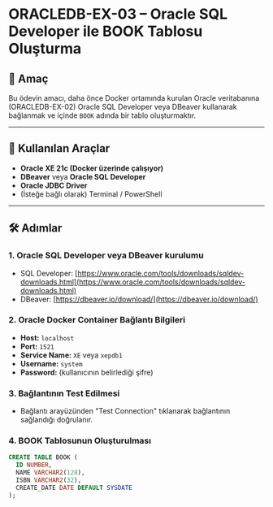 # ORACLEDB-EX-03 – Oracle SQL Developer ile BOOK Tablosu Oluşturma

## 📌 Amaç

Bu ödevin amacı, daha önce Docker ortamında kurulan Oracle veritabanına (ORACLEDB-EX-02) Oracle SQL Developer veya DBeaver kullanarak bağlanmak ve içinde `BOOK` adında bir tablo oluşturmaktır.

---

## 🧰 Kullanılan Araçlar

- **Oracle XE 21c (Docker üzerinde çalışıyor)**
- **DBeaver** veya **Oracle SQL Developer**
- **Oracle JDBC Driver**
- (İsteğe bağlı olarak) Terminal / PowerShell

---

## 🛠️ Adımlar

### 1. Oracle SQL Developer veya DBeaver kurulumu
- SQL Developer: [https://www.oracle.com/tools/downloads/sqldev-downloads.html](https://www.oracle.com/tools/downloads/sqldev-downloads.html)
- DBeaver: [https://dbeaver.io/download/](https://dbeaver.io/download/)

### 2. Oracle Docker Container Bağlantı Bilgileri
- **Host:** `localhost`
- **Port:** `1521`
- **Service Name:** `XE` veya `xepdb1`
- **Username:** `system`
- **Password:** (kullanıcının belirlediği şifre)

### 3. Bağlantının Test Edilmesi
- Bağlantı arayüzünden "Test Connection" tıklanarak bağlantının sağlandığı doğrulanır.

### 4. BOOK Tablosunun Oluşturulması

```sql
CREATE TABLE BOOK (
  ID NUMBER,
  NAME VARCHAR2(128),
  ISBN VARCHAR2(32),
  CREATE_DATE DATE DEFAULT SYSDATE
);
